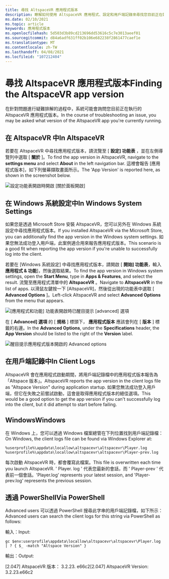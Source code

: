 ```yaml
---
title: 尋找 AltspaceVR 應用程式版本
description: 瞭解如何使用 AltspaceVR 應用程式、設定和用戶端記錄來尋找您目前正在執行的 AltspaceVR 版本。
ms.date: 02/10/2021
ms.topic: article
keywords: 應用程式版本
ms.openlocfilehash: 5d503d3b89cd213696dd53616c5c7e3013aeef01
ms.sourcegitcommit: d84a6adf631ff02b106e682238f2861477caef1e
ms.translationtype: MT
ms.contentlocale: zh-TW
ms.lasthandoff: 04/08/2021
ms.locfileid: "107212404"
---
```

# <a name="finding-the-altspacevr-app-version"></a><span data-ttu-id="4e82c-104">尋找 AltspaceVR 應用程式版本</span><span class="sxs-lookup"><span data-stu-id="4e82c-104">Finding the AltspaceVR app version</span></span>

<span data-ttu-id="4e82c-105">在針對問題進行疑難排解的過程中，系統可能會詢問您目前正在執行的 AltspaceVR 應用程式版本。</span><span class="sxs-lookup"><span data-stu-id="4e82c-105">In the course of troubleshooting an issue, you may be asked what version of the AltspaceVR app you're currently running.</span></span>

## <a name="in-altspacevr"></a><span data-ttu-id="4e82c-106">在 AltspaceVR 中</span><span class="sxs-lookup"><span data-stu-id="4e82c-106">In AltspaceVR</span></span>

<span data-ttu-id="4e82c-107">若要在 AltspaceVR 中尋找應用程式版本，請流覽至 [ **設定] 功能表** ，並在左側導覽列中選取 [ **關於** ]。</span><span class="sxs-lookup"><span data-stu-id="4e82c-107">To find the app version in AltspaceVR, navigate to the **settings menu** and select **About** in the left navigation bar.</span></span> <span data-ttu-id="4e82c-108">這裡會報告 [應用程式版本]，如下列螢幕擷取畫面所示。</span><span class="sxs-lookup"><span data-stu-id="4e82c-108">The 'App Version' is reported here, as shown in the screenshot below.</span></span>

![設定功能表開啟時開啟 [關於面板開啟]](images/app-version-img-01.png)

## <a name="in-windows-system-settings"></a><span data-ttu-id="4e82c-110">在 Windows 系統設定中</span><span class="sxs-lookup"><span data-stu-id="4e82c-110">In Windows System Settings</span></span>

<span data-ttu-id="4e82c-111">如果您是透過 Microsoft Store 安裝 AltspaceVR，您可以另外在 Windows 系統設定中尋找應用程式版本。</span><span class="sxs-lookup"><span data-stu-id="4e82c-111">If you installed AltspaceVR via the Microsoft Store, you can additionally find the app version in the Windows system settings.</span></span>  <span data-ttu-id="4e82c-112">如果您無法成功登入用戶端，此案例適合用來報告應用程式版本。</span><span class="sxs-lookup"><span data-stu-id="4e82c-112">This scenario is a good fit when reporting the app version if you're unable to successfully log into the client.</span></span>

<span data-ttu-id="4e82c-113">若要在 [Windows 系統設定] 中尋找應用程式版本，請開啟 [ **開始] 功能表**，輸入 **應用程式 & 功能**]，然後選取結果。</span><span class="sxs-lookup"><span data-stu-id="4e82c-113">To find the app version in Windows system settings, open the **Start Menu**, type in **Apps & Features**, and select the result.</span></span> <span data-ttu-id="4e82c-114">流覽至應用程式清單中的 **AltspaceVR** 。</span><span class="sxs-lookup"><span data-stu-id="4e82c-114">Navigate to **AltspaceVR** in the list of apps.</span></span> <span data-ttu-id="4e82c-115">以滑鼠左鍵按一下 [AltspaceVR]，然後從出現的功能表中選取 [ **Advanced Options** ]。</span><span class="sxs-lookup"><span data-stu-id="4e82c-115">Left-click AltspaceVR and select **Advanced Options** from the menu that appears.</span></span>

![[應用程式和功能] 功能表開啟時已醒目提示 [advanced] 選項](images/app-version-img-02.png)

<span data-ttu-id="4e82c-117">在 [ **Advanced] 選項** 的 [ **規格** ] 標頭下， **應用程式版本** 應該會列在 [ **版本** ] 標籤的右邊。</span><span class="sxs-lookup"><span data-stu-id="4e82c-117">In the **Advanced Options**, under the **Specifications** header, the **App Version** should be listed to the right of the **Version** label.</span></span>

![醒目提示應用程式版本開啟的 Advanced options](images/app-version-img-03.png)

## <a name="in-client-logs"></a><span data-ttu-id="4e82c-119">在用戶端記錄中</span><span class="sxs-lookup"><span data-stu-id="4e82c-119">In Client Logs</span></span>

<span data-ttu-id="4e82c-120">AltspaceVR 會在應用程式啟動期間，將用戶端記錄檔中的應用程式版本報告為「Altspace 版本」。</span><span class="sxs-lookup"><span data-stu-id="4e82c-120">AltspaceVR reports the app version in the client logs file as "Altspace Version" during application startup.</span></span> <span data-ttu-id="4e82c-121">如果您無法成功登入用戶端，但它在失敗之前嘗試啟動，這會是取得應用程式版本的絕佳選項。</span><span class="sxs-lookup"><span data-stu-id="4e82c-121">This would be a good option to get the app version if you can't successfully log into the client, but it did attempt to start before failing.</span></span>

## <a name="windows"></a><span data-ttu-id="4e82c-122">Windows</span><span class="sxs-lookup"><span data-stu-id="4e82c-122">Windows</span></span>

<span data-ttu-id="4e82c-123">在 Windows 上，您可以透過 Windows 檔案總管在下列位置找到用戶端記錄檔：</span><span class="sxs-lookup"><span data-stu-id="4e82c-123">On Windows, the client logs file can be found via Windows Explorer at:</span></span>

```
%userprofile%\appdata\locallow\altspacevr\altspacevr\Player.log
%userprofile%\appdata\locallow\altspacevr\altspacevr\Player-prev.log
```

<span data-ttu-id="4e82c-124">每次啟動 AltspaceVR 時，都會覆寫此檔案。</span><span class="sxs-lookup"><span data-stu-id="4e82c-124">This file is overwritten each time you launch AltspaceVR.</span></span> <span data-ttu-id="4e82c-125">' Player. log ' 代表您最新的會話，而 ' Player-prev ' 代表前一個會話。</span><span class="sxs-lookup"><span data-stu-id="4e82c-125">'Player.log' represents your latest session, and 'Player-prev.log' represents the previous session.</span></span>

## <a name="via-powershell"></a><span data-ttu-id="4e82c-126">透過 PowerShell</span><span class="sxs-lookup"><span data-stu-id="4e82c-126">Via PowerShell</span></span>

<span data-ttu-id="4e82c-127">Advanced users 可以透過 PowerShell 搜尋此字串的用戶端記錄檔，如下所示：</span><span class="sxs-lookup"><span data-stu-id="4e82c-127">Advanced users can search the client logs for this string via PowerShell as follows:</span></span>

<span data-ttu-id="4e82c-128">輸入：</span><span class="sxs-lookup"><span data-stu-id="4e82c-128">Input:</span></span>

```
gc $env:userprofile\appdata\locallow\altspacevr\altspacevr\Player.log | ? { $_ -match "Altspace Version" }
```

<span data-ttu-id="4e82c-129">輸出：</span><span class="sxs-lookup"><span data-stu-id="4e82c-129">Output:</span></span>

<span data-ttu-id="4e82c-130">[2.047] AltspaceVR 版本： 3.2.23. e66c2</span><span class="sxs-lookup"><span data-stu-id="4e82c-130">[2.047] AltspaceVR Version: 3.2.23.e66c2</span></span>